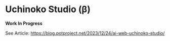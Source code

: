 # Uchinoko Studio (β)
__Work In Progress__

See Article: https://blog.potproject.net/2023/12/24/ai-web-uchinoko-studio/

